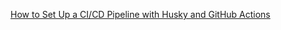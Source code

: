 [How to Set Up a CI/CD Pipeline with Husky and GitHub Actions](https://www.freecodecamp.org/news/how-to-set-up-a-ci-cd-pipeline-with-husky-and-github-actions/)
